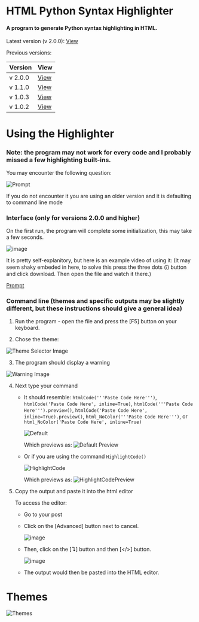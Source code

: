 # HTML Python Syntax Highlighter





#### A program to generate Python syntax highlighting in HTML.

Latest version (v 2.0.0): [View](https://raw.githubusercontent.com/24-Tony/HTML_Python_Syntax_Highlighter/main/Html_Code_Formatter.py)





Previous versions:

Version | View
------- | -------
v 2.0.0 | [View](https://raw.githubusercontent.com/24-Tony/HTML_Python_Syntax_Highlighter/main/Html_Code_Formatter_v2.0.0.py)
v 1.1.0 | [View](https://raw.githubusercontent.com/24-Tony/HTML_Python_Syntax_Highlighter/main/Html_Code_Formatter_v1.1.0.py)
v 1.0.3 | [View](https://raw.githubusercontent.com/24-Tony/HTML_Python_Syntax_Highlighter/main/Html_Code_Formatter_v1.0.3.py)
v 1.0.2 | [View](https://raw.githubusercontent.com/24-Tony/HTML_Python_Syntax_Highlighter/main/Html_Code_Formatter_v1.0.2.py)



# Using the Highlighter
### Note: the program may not work for every code and I probably missed a few highlighting built-ins.

You may encounter the following question:

![Prompt](https://user-images.githubusercontent.com/47753578/135868355-1114f226-4375-4dbb-bb7b-d25e62421e27.png)

If you do not encounter it you are using an older version and it is defaulting to command line mode

### Interface (only for versions 2.0.0 and higher)

On the first run, the program will complete some initialization, this may take a few seconds.

![image](https://user-images.githubusercontent.com/47753578/135868809-c35af2e3-8c7a-4234-8ef5-e267b817ab7f.png)

It is pretty self-explanitory, but here is an example video of using it: (It may seem shaky embeded in here, to solve this press the three dots (⁝) button and click download. Then open the file and watch it there.)

[Prompt](https://user-images.githubusercontent.com/47753578/135867233-8948b946-d9dc-4546-b97f-966bf28b2eb7.mp4)

### Command line (themes and specific outputs may be slightly different, but these instructions should give a general idea)

1. Run the program - open the file and press the [F5] button on your keyboard.
     
2. Chose the theme:

![Theme Selector Image](https://user-images.githubusercontent.com/47753578/134692006-8336ba67-ee67-4a8a-b032-b81a911d53f3.png)

3. The program should display a warning

![Warning Image](https://user-images.githubusercontent.com/47753578/134692671-8fec5c86-5366-4c4a-a0b8-95886c74e19b.png)

4. Next type your command 

   - It should resemble: `htmlCode('''Paste Code Here''')`, `htmlCode('Paste Code Here', inline=True)`, `htmlCode('''Paste Code Here''').preview()`, `htmlCode('Paste Code Here', inline=True).preview()`, `html_NoColor('''Paste Code Here''')`, or  `html_NoColor('Paste Code Here', inline=True)`

      ![Default](https://user-images.githubusercontent.com/47753578/134693555-81df5bea-a77f-4c54-b00b-288b24ff6f8c.png)
  
       Which previews as: 
       ![Default Preview](https://user-images.githubusercontent.com/47753578/134693670-b697d323-b052-497e-9f40-148c23fab72e.png)

    - Or if you are using the command `HighlightCode()`
  
      ![HighlightCode](https://user-images.githubusercontent.com/47753578/134694295-9035c07c-0f35-4538-b1af-b1d64f62d7b4.png)

       Which previews as: 
       ![HighlightCodePreview](https://user-images.githubusercontent.com/47753578/134693670-b697d323-b052-497e-9f40-148c23fab72e.png)

5. Copy the output and paste it into the html editor
    
    To access the editor:
      - Go to your post
      - Click on the [Advanced] button next to cancel.

        ![image](https://user-images.githubusercontent.com/47753578/134343985-b3aafade-89b0-4602-b7d9-f63972bc74dc.png)

      - Then, click on the [↴] button and then [</>] button.

        ![image](https://user-images.githubusercontent.com/47753578/134344062-2323b561-8c45-4076-83e0-4acd5806ac11.png)

      - The output would then be pasted into the HTML editor.






# Themes
![Themes](https://user-images.githubusercontent.com/47753578/134695081-48a1d83f-c6e6-494b-ab3f-2fb3eed94b7f.png)

